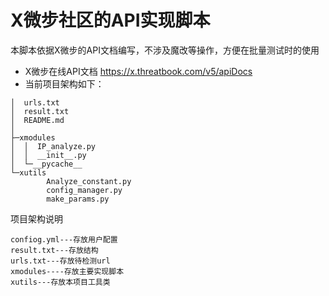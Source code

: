 # X微步社区的API实现脚本
本脚本依据X微步的API文档编写，不涉及魔改等操作，方便在批量测试时的使用
- X微步在线API文档 https://x.threatbook.com/v5/apiDocs
- 当前项目架构如下：
```
│  urls.txt
│  result.txt
│  README.md
│
├─xmodules
│  │  IP_analyze.py
│  │  __init__.py
│  └─__pycache__
└─xutils
        Analyze_constant.py
        config_manager.py
        make_params.py
```
项目架构说明
```
confiog.yml---存放用户配置
result.txt---存放结构
urls.txt---存放待检测url
xmodules----存放主要实现脚本
xutils---存放本项目工具类
```

